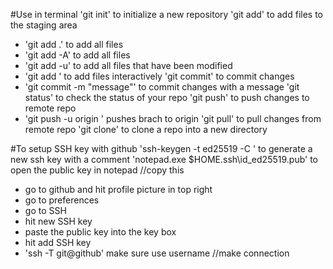 
#Use in terminal
'git init' to initialize a new repository
'git add' to add files to the staging area
-   'git add .' to add all files
-   'git add -A' to add all files
-   'git add -u' to add all files that have been modified
-   'git add <filename>' to add files interactively
'git commit' to commit changes
-   'git commit -m "message"' to commit changes with a message
'git status' to check the status of your repo
'git push' to push changes to remote repo
-   'git push -u origin <branch-name>' pushes brach to origin
'git pull' to pull changes from remote repo
'git clone' to clone a repo into a new directory



#To setup SSH key with github
'ssh-keygen -t ed25519 -C <comment>' to generate a new ssh key with a comment
'notepad.exe $HOME\.ssh\id_ed25519.pub' to open the public key in notepad   //copy this
-   go to github and hit profile picture in top right
-   go to preferences
-   go to SSH
-   hit new SSH key
-   paste the public key into the key box
-   hit add SSH key
-   'ssh -T git@github' make sure use username //make connection

